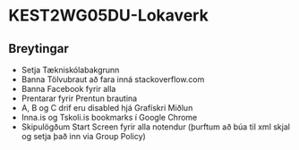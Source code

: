 # KEST2WG05DU-Lokaverk

## Breytingar 
 - Setja Tækniskólabakgrunn
 - Banna Tölvubraut að fara inná stackoverflow.com
 - Banna Facebook fyrir alla
 - Prentarar fyrir Prentun brautina
 - A, B og C drif eru disabled hjá Grafískri Miðlun
 - Inna.is og Tskoli.is bookmarks í Google Chrome
 - Skipulögðum Start Screen fyrir alla notendur (þurftum að búa til xml skjal og setja það inn via Group Policy)
